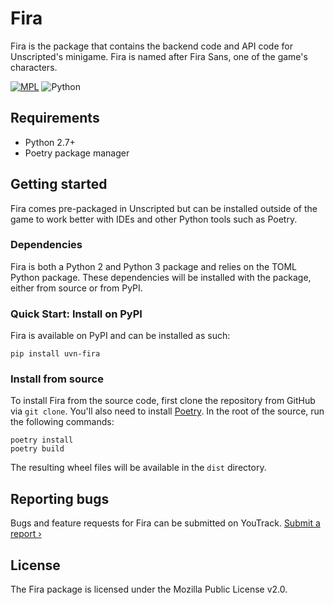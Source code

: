 # Fira

Fira is the package that contains the backend code and API code for Unscripted's minigame. Fira is named after Fira Sans, one of the game's characters.


[![MPL](https://img.shields.io/github/license/alicerunsonfedora/fira)](LICENSE.txt)
![Python](https://img.shields.io/badge/python-2.7+-blue.svg)

## Requirements

- Python 2.7+
- Poetry package manager

## Getting started

Fira comes pre-packaged in Unscripted but can be installed outside of the game to work better with IDEs and other Python tools such as Poetry.

### Dependencies

Fira is both a Python 2 and Python 3 package and relies on the TOML Python package. These dependencies will be installed with the package, either from source or from PyPI.

### Quick Start: Install on PyPI

Fira is available on PyPI and can be installed as such:

```
pip install uvn-fira
```

### Install from source

To install Fira from the source code, first clone the repository from GitHub via `git clone`. You'll also need to install [Poetry](https://python-poetry.org). In the root of the source, run the following commands:

```
poetry install
poetry build
```

The resulting wheel files will be available in the `dist` directory.

## Reporting bugs

Bugs and feature requests for Fira can be submitted on YouTrack. [Submit a report &rsaquo;](https://youtrack.marquiskurt.net/youtrack/newIssue?project=FIRA)

## License

The Fira package is licensed under the Mozilla Public License v2.0.